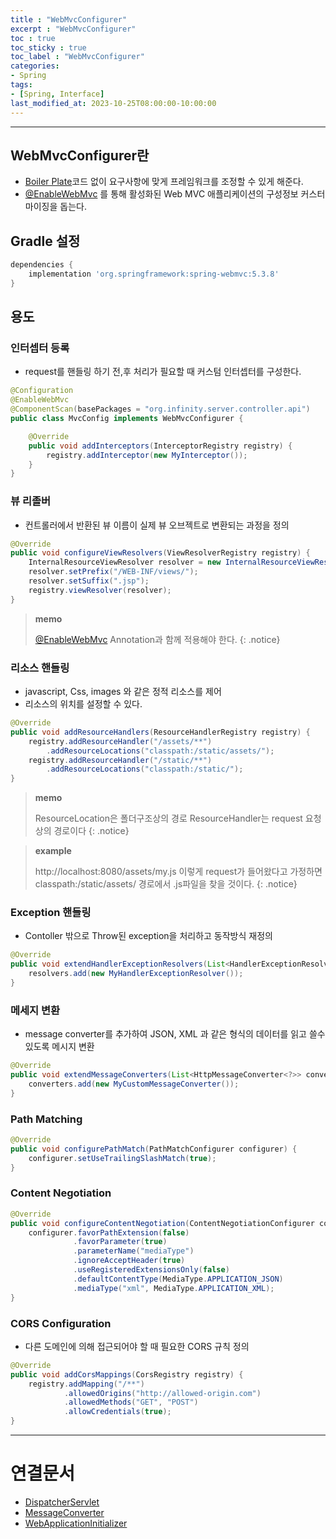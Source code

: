 ```yaml
---
title : "WebMvcConfigurer"
excerpt : "WebMvcConfigurer"
toc : true
toc_sticky : true
toc_label : "WebMvcConfigurer"
categories:
- Spring
tags:
- [Spring, Interface]
last_modified_at: 2023-10-25T08:00:00-10:00:00
---
```

  
---
  
## WebMvcConfigurer란
- [Boiler Plate](../../cleancode/cleancode-Boiler-Plate)코드 없이 요구사항에 맞게 프레임워크를 조정할 수 있게 해준다.
- [@EnableWebMvc](../../annotation/annotation-@EnableWebMvc) 를 통해 활성화된 Web MVC 애플리케이션의 구성정보 커스터마이징을 돕는다.
  
## Gradle 설정
  
```groovy
dependencies {
	implementation 'org.springframework:spring-webmvc:5.3.8'
}
```
  
## 용도
  
### 인터셉터 등록
- request를 핸들링 하기 전,후 처리가 필요할 때 커스텀 인터셉터를 구성한다.
  
```java
@Configuration  
@EnableWebMvc  
@ComponentScan(basePackages = "org.infinity.server.controller.api")
public class MvcConfig implements WebMvcConfigurer {

    @Override
    public void addInterceptors(InterceptorRegistry registry) {
        registry.addInterceptor(new MyInterceptor());
    }
}
```
  
### 뷰 리졸버
- 컨트롤러에서 반환된 뷰 이름이 실제 뷰 오브젝트로 변환되는 과정을 정의
  
```java
@Override
public void configureViewResolvers(ViewResolverRegistry registry) {
    InternalResourceViewResolver resolver = new InternalResourceViewResolver();
    resolver.setPrefix("/WEB-INF/views/");
    resolver.setSuffix(".jsp");
    registry.viewResolver(resolver);
}
```

> **memo**
>
> [@EnableWebMvc](../../annotation/annotation-@EnableWebMvc) Annotation과 함께 적용해야 한다. 
{: .notice}  
  
### 리소스 핸들링
- javascript, Css, images 와 같은 정적 리소스를 제어
- 리소스의 위치를 설정할 수 있다.
  
```java
@Override
public void addResourceHandlers(ResourceHandlerRegistry registry) {
    registry.addResourceHandler("/assets/**")  
        .addResourceLocations("classpath:/static/assets/");  
	registry.addResourceHandler("/static/**")  
        .addResourceLocations("classpath:/static/");
}
```

> **memo**
>
> ResourceLocation은 폴더구조상의 경로
> ResourceHandler는 request 요청상의 경로이다 
{: .notice}  

> **example**
>
> http://localhost:8080/assets/my.js  이렇게 request가 들어왔다고 가정하면 classpath:/static/assets/ 경로에서 .js파일을 찾을 것이다. 
{: .notice}  
  
### Exception 핸들링
- Contoller 밖으로  Throw된 exception을 처리하고 동작방식 재정의
  
```java
@Override  
public void extendHandlerExceptionResolvers(List<HandlerExceptionResolver> resolvers) {  
    resolvers.add(new MyHandlerExceptionResolver());  
}
```
  
### 메세지 변환
- message converter를 추가하여 JSON, XML 과 같은 형식의 데이터를 읽고 쓸수 있도록 메시지 변환
  
```java
@Override
public void extendMessageConverters(List<HttpMessageConverter<?>> converters) {
    converters.add(new MyCustomMessageConverter());
}
```
  
### Path Matching 
  
```java
@Override
public void configurePathMatch(PathMatchConfigurer configurer) {
    configurer.setUseTrailingSlashMatch(true);
}
```
  
### Content Negotiation
  
```java
@Override
public void configureContentNegotiation(ContentNegotiationConfigurer configurer) {
    configurer.favorPathExtension(false)
              .favorParameter(true)
              .parameterName("mediaType")
              .ignoreAcceptHeader(true)
              .useRegisteredExtensionsOnly(false)
              .defaultContentType(MediaType.APPLICATION_JSON)
              .mediaType("xml", MediaType.APPLICATION_XML);
}
```
  
### CORS Configuration
- 다른 도메인에 의해 접근되어야 할 때 필요한 CORS 규칙 정의
  
```java
@Override
public void addCorsMappings(CorsRegistry registry) {
    registry.addMapping("/**")
            .allowedOrigins("http://allowed-origin.com")
            .allowedMethods("GET", "POST")
            .allowCredentials(true);
}
```

---
  
# 연결문서
- [DispatcherServlet](../../spring/spring-DispatcherServlet)
- [MessageConverter](../../spring/spring-MessageConverter)
- [WebApplicationInitializer](../../spring/spring-WebApplicationInitializer)
